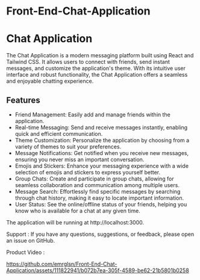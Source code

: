 # Front-End-Chat-Application
# Chat Application

The Chat Application is a modern messaging platform built using React and Tailwind CSS. It allows users to connect with friends,
send instant messages, and customize the application's theme. With its intuitive user interface and robust functionality,
the Chat Application offers a seamless and enjoyable chatting experience.

## Features

- Friend Management: Easily add and manage friends within the application.
- Real-time Messaging: Send and receive messages instantly, enabling quick and efficient communication.
- Theme Customization: Personalize the application by choosing from a variety of themes to suit your preferences.
- Message Notifications: Get notified when you receive new messages, ensuring you never miss an important conversation.
- Emojis and Stickers: Enhance your messaging experience with a wide selection of emojis and stickers to express yourself better.
- Group Chats: Create and participate in group chats, allowing for seamless collaboration and communication among multiple users.
- Message Search: Effortlessly find specific messages by searching through chat history, making it easy to locate important information.
- User Status: See the online/offline status of your friends, helping you know who is available for a chat at any given time.

The application will be running at http://localhost:3000.

Support : If you have any questions, suggestions, or feedback, please open an issue on GitHub.

Product Video :

https://github.com/emrglsn/Front-End-Chat-Application/assets/111822941/b072b7ea-305f-4589-be62-21b5801b0258


